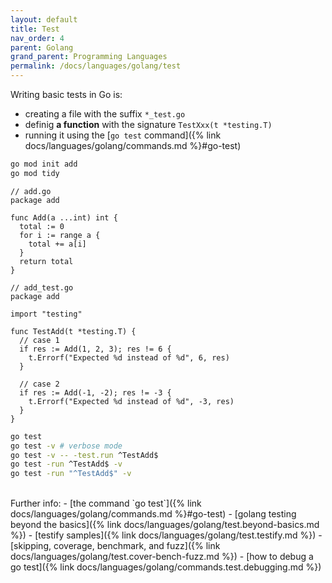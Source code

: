 ```yaml
---
layout: default
title: Test
nav_order: 4
parent: Golang
grand_parent: Programming Languages
permalink: /docs/languages/golang/test
---
```


Writing basic tests in Go is:
- creating a file with the suffix `*_test.go`
- definig **a function** with the signature `TestXxx(t *testing.T)`
- running it using the [`go test` command]({% link docs/languages/golang/commands.md %}#go-test)

```sh
go mod init add
go mod tidy
```

```golang
// add.go
package add

func Add(a ...int) int {
  total := 0
  for i := range a {
    total += a[i]
  }
  return total
}
```

```golang
// add_test.go
package add

import "testing"

func TestAdd(t *testing.T) {
  // case 1
  if res := Add(1, 2, 3); res != 6 {
    t.Errorf("Expected %d instead of %d", 6, res)
  }

  // case 2
  if res := Add(-1, -2); res != -3 {
    t.Errorf("Expected %d instead of %d", -3, res)
  }
}
```

```sh
go test
go test -v # verbose mode
go test -v -- -test.run ^TestAdd$
go test -run ^TestAdd$ -v
go test -run "^TestAdd$" -v
```

<br/>
Further info:
  - [the command `go test`]({% link docs/languages/golang/commands.md %}#go-test)
  - [golang testing beyond the basics]({% link docs/languages/golang/test.beyond-basics.md %})
  - [testify samples]({% link docs/languages/golang/test.testify.md %})
  - [skipping, coverage, benchmark, and fuzz]({% link docs/languages/golang/test.cover-bench-fuzz.md %})
  - [how to debug a go test]({% link docs/languages/golang/commands.test.debugging.md %})
